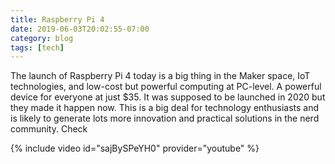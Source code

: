 ```yaml
---
title: Raspberry Pi 4
date: 2019-06-03T20:02:55-07:00
category: blog 
tags: [tech]
---
```


The launch of Raspberry Pi 4 today is a big thing in the Maker space, IoT technologies, and low-cost but powerful computing at PC-level. A powerful device for everyone at just $35. It was supposed to be launched in 2020 but they made it happen now. This is a big deal for technology enthusiasts and is likely to generate lots more innovation and practical solutions in the nerd community. Check

{% include video id="sajBySPeYH0" provider="youtube" %}
